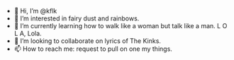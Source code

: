 - 👋 Hi, I’m @kflk
- 👀 I’m interested in fairy dust and rainbows.
- 🌱 I’m currently learning how to walk like a woman but talk like a man.  L O L A, Lola.
- 💞️ I’m looking to collaborate on lyrics of The Kinks.
- 📫 How to reach me: request to pull on one my things.

<!---
kflk/kflk is a ✨ special ✨ repository because its `README.md` (this file) appears on your GitHub profile.
You can click the Preview link to take a look at your changes.
--->
